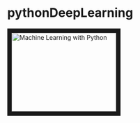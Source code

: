 # pythonDeepLearning
<a href="https://www.youtube.com/playlist?list=PLQVvvaa0QuDfKTOs3Keq_kaG2P55YRn5v" target="_blank"><img src="http://img.youtube.com/vi/OGxgnH8y2NM&index=1/0.jpg" alt="Machine Learning with Python" width="240" height="180" border="10" /></a>

